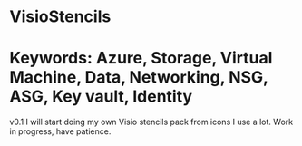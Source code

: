 # VisioStencils

# Keywords: Azure, Storage, Virtual Machine, Data, Networking, NSG, ASG, Key vault, Identity

v0.1
I will start doing my own Visio stencils pack from icons I use a lot. Work in progress, have patience.


